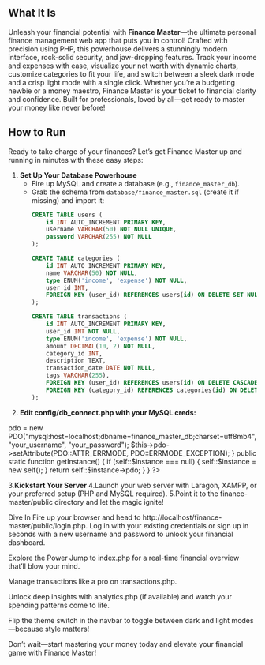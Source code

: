 ## What It Is
Unleash your financial potential with **Finance Master**—the ultimate personal finance management web app that puts you in control! Crafted with precision using PHP, this powerhouse delivers a stunningly modern interface, rock-solid security, and jaw-dropping features. Track your income and expenses with ease, visualize your net worth with dynamic charts, customize categories to fit your life, and switch between a sleek dark mode and a crisp light mode with a single click. Whether you’re a budgeting newbie or a money maestro, Finance Master is your ticket to financial clarity and confidence. Built for professionals, loved by all—get ready to master your money like never before!

## How to Run
Ready to take charge of your finances? Let’s get Finance Master up and running in minutes with these easy steps:

1. **Set Up Your Database Powerhouse**
   - Fire up MySQL and create a database (e.g., `finance_master_db`).
   - Grab the schema from `database/finance_master.sql` (create it if missing) and import it:
     ```sql
     CREATE TABLE users (
         id INT AUTO_INCREMENT PRIMARY KEY,
         username VARCHAR(50) NOT NULL UNIQUE,
         password VARCHAR(255) NOT NULL
     );

     CREATE TABLE categories (
         id INT AUTO_INCREMENT PRIMARY KEY,
         name VARCHAR(50) NOT NULL,
         type ENUM('income', 'expense') NOT NULL,
         user_id INT,
         FOREIGN KEY (user_id) REFERENCES users(id) ON DELETE SET NULL
     );

     CREATE TABLE transactions (
         id INT AUTO_INCREMENT PRIMARY KEY,
         user_id INT NOT NULL,
         type ENUM('income', 'expense') NOT NULL,
         amount DECIMAL(10, 2) NOT NULL,
         category_id INT,
         description TEXT,
         transaction_date DATE NOT NULL,
         tags VARCHAR(255),
         FOREIGN KEY (user_id) REFERENCES users(id) ON DELETE CASCADE,
         FOREIGN KEY (category_id) REFERENCES categories(id) ON DELETE SET NULL
     );


2. **Edit config/db_connect.php with your MySQL creds:**
<?php
class Database {
    private static $instance = null;
    private $pdo;

    private function __construct() {
        $this->pdo = new PDO("mysql:host=localhost;dbname=finance_master_db;charset=utf8mb4", "your_username", "your_password");
        $this->pdo->setAttribute(PDO::ATTR_ERRMODE, PDO::ERRMODE_EXCEPTION);
    }

    public static function getInstance() {
        if (self::$instance === null) {
            self::$instance = new self();
        }
        return self::$instance->pdo;
    }
}
?>

3.**Kickstart Your Server**
4.Launch your web server with Laragon, XAMPP, or your preferred setup (PHP and MySQL required).
5.Point it to the finance-master/public directory and let the magic ignite!

Dive In
Fire up your browser and head to http://localhost/finance-master/public/login.php.
Log in with your existing credentials or sign up in seconds with a new username and password to unlock your financial dashboard.

Explore the Power
Jump to index.php for a real-time financial overview that’ll blow your mind.

Manage transactions like a pro on transactions.php.

Unlock deep insights with analytics.php (if available) and watch your spending patterns come to life.

Flip the theme switch in the navbar to toggle between dark and light modes—because style matters!

Don’t wait—start mastering your money today and elevate your financial game with Finance Master!
